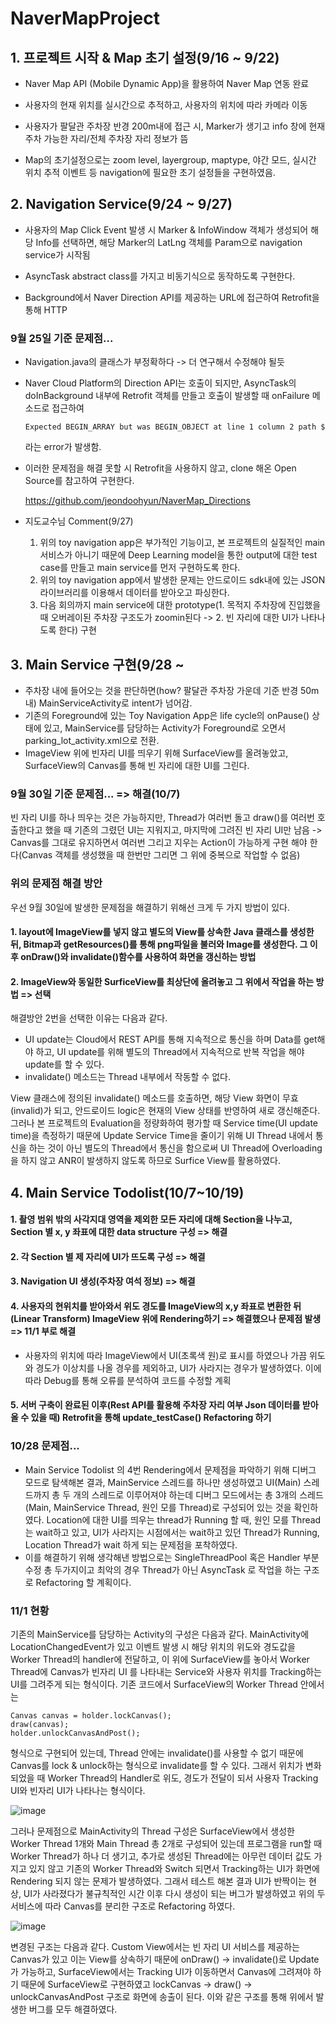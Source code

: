 # NaverMapProject

## 1. 프로젝트 시작 & Map 초기 설정(9/16 ~ 9/22)
- Naver Map API (Mobile Dynamic App)을 활용하여 Naver Map 연동 완료

- 사용자의 현재 위치를 실시간으로 추적하고, 사용자의 위치에 따라 카메라 이동

- 사용자가 팔달관 주차장 반경 200m내에 접근 시, Marker가 생기고 info 창에 현재 주차 가능한 자리/전체 주차장 자리 정보가 뜸

- Map의 초기설정으로는 zoom level, layergroup, maptype, 야간 모드, 실시간 위치 추적 이벤트 등 navigation에 필요한 초기 설정들을 구현하였음.



## 2. Navigation Service(9/24 ~ 9/27)
- 사용자의 Map Click Event 발생 시 Marker & InfoWindow 객체가 생성되어 해당 Info를 선택하면, 해당 Marker의 LatLng 객체를 Param으로 
navigation service가 시작됨

- AsyncTask abstract class를 가지고 비동기식으로 동작하도록 구현한다. 
 
- Background에서 Naver Direction API를 제공하는 URL에 접근하여 Retrofit을 통해 HTTP 

### 9월 25일 기준 문제점...
- Navigation.java의 클래스가 부정확하다 -> 더 연구해서 수정해야 될듯
- Naver Cloud Platform의 Direction API는 호출이 되지만, AsyncTask의 doInBackground 내부에 Retrofit 객체를 만들고 호출이 발생할 때 onFailure 메소드로 접근하여 
  
      Expected BEGIN_ARRAY but was BEGIN_OBJECT at line 1 column 2 path $ 
  
  라는 error가 발생함.
  
- 이러한 문제점을 해결 못할 시 Retrofit을 사용하지 않고, clone 해온 Open Source를 참고하여 구현한다.

    https://github.com/jeondoohyun/NaverMap_Directions
    
- 지도교수님 Comment(9/27) 
    1. 위의 toy navigation app은 부가적인 기능이고, 본 프로젝트의 실질적인 main 서비스가 아니기 때문에 Deep Learning model을 통한 output에 대한 test case를 만들고 main service를 먼저 구현하도록 한다.
    2. 위의 toy navigation app에서 발생한 문제는 안드로이드 sdk내에 있는 JSON 라이브러리를 이용해서 데이터를 받아오고 파싱한다.
    3. 다음 회의까지 main service에 대한 prototype(1. 목적지 주차장에 진입했을 때 오버레이된 주차장 구조도가 zoomin된다 -> 2. 빈 자리에 대한 UI가 나타나도록 한다) 구현    
    
    
    
## 3. Main Service 구현(9/28 ~
- 주차장 내에 들어오는 것을 판단하면(how? 팔달관 주차장 가운데 기준 반경 50m 내) MainServiceActivity로 intent가 넘어감.
- 기존의 Foreground에 있는 Toy Navigation App은 life cycle의 onPause() 상태에 있고, MainService를 담당하는 Activity가 Foreground로 오면서 parking_lot_activity.xml으로 전환.
- ImageView 위에 빈자리 UI를 띄우기 위해 SurfaceView를 올려놓았고, SurfaceView의 Canvas를 통해 빈 자리에 대한 UI를 그린다.

### 9월 30일 기준 문제점...     => 해결(10/7)
빈 자리 UI를 하나 띄우는 것은 가능하지만, Thread가 여러번 돌고 draw()를 여러번 호출한다고 했을 때 기존의 그렸던 UI는 지워지고, 마지막에 그려진 빈 자리 UI만 남음
-> Canvas를 그대로 유지하면서 여러번 그리고 지우는 Action이 가능하게 구현 해야 한다(Canvas 객체를 생성했을 때 한번만 그리면 그 위에 중복으로 작업할 수 없음)

### 위의 문제점 해결 방안 
우선 9월 30일에 발생한 문제점을 해결하기 위해선 크게 두 가지 방법이 있다.

#### 1. layout에 ImageView를 넣지 않고 별도의 View를 상속한 Java 클래스를 생성한 뒤, Bitmap과 getResources()를 통해 png파일을 불러와 Image를 생성한다. 그 이후 onDraw()와 invalidate()함수를 사용하여 화면을 갱신하는 방법

#### 2. ImageView와 동일한 SurficeView를 최상단에 올려놓고 그 위에서 작업을 하는 방법 => 선택

해결방안 2번을 선택한 이유는 다음과 같다.
- UI update는 Cloud에서 REST API를 통해 지속적으로 통신을 하며 Data를 get해야 하고, UI update를 위해 별도의 Thread에서 지속적으로 반복 작업을 해야 update를 할 수 있다.
- invalidate() 메소드는 Thread 내부에서 작동할 수 없다.

View 클래스에 정의된 invalidate() 메소드를 호출하면, 해당 View 화면이 무효(invalid)가 되고, 안드로이드 logic은 현재의 View 상태를 반영하여 새로 갱신해준다. 
그러나 본 프로젝트의 Evaluation을 정량화하여 평가할 때 Service time(UI update time)을 측정하기 때문에 Update Service Time을 줄이기 위해 UI Thread 내에서 통신을 하는 것이 아닌 별도의 Thread에서 통신을 함으로써 UI Thread에 Overloading을 하지 않고 ANR이 발생하지 않도록 하므로 Surfice View를 활용하였다. 



## 4. Main Service Todolist(10/7~10/19)
#### 1. 촬영 범위 밖의 사각지대 영역을 제외한 모든 자리에 대해 Section을 나누고, Section 별 x, y 좌표에 대한 data structure 구성 => 해결

#### 2. 각 Section 별 제 자리에 UI가 뜨도록 구성 => 해결

#### 3. Navigation UI 생성(주차장 여석 정보) => 해결

#### 4. 사용자의 현위치를 받아와서 위도 경도를 ImageView의 x,y 좌표로 변환한 뒤(Linear Transform) ImageView 위에 Rendering하기 => 해결했으나 문제점 발생 => 11/1 부로 해결
- 사용자의 위치에 따라 ImageView에서 UI(초록색 원)로 표시를 하였으나 가끔 위도와 경도가 이상치를 나올 경우를 제외하고, UI가 사라지는 경우가 발생하였다. 이에 따라 Debug를 통해 오류를 분석하여 코드를 수정할 계획 

#### 5. 서버 구축이 완료된 이후(Rest API를 활용해 주차장 자리 여부 Json 데이터를 받아올 수 있을 때) Retrofit을 통해 update_testCase() Refactoring 하기


### 10/28 문제점...
- Main Service Todolist 의 4번 Rendering에서 문제점을 파악하기 위해 디버그 모드로 탐색해본 결과, MainService 스레드를 하나만 생성하였고 UI(Main) 스레드까지 총 두 개의 스레드로 이루어져야 하는데 디버그 모드에서는 총 3개의 스레드(Main, MainService Thread, 원인 모를 Thread)로 구성되어 있는 것을 확인하였다. Location에 대한 UI를 띄우는 thread가 Running 할 때, 원인 모를 Thread는 wait하고 있고, UI가 사라지는 시점에서는 wait하고 있던 Thread가 Running, Location Thread가 wait 하게 되는 문제점을 포착하였다. 
- 이를 해결하기 위해 생각해낸 방법으로는 SingleThreadPool 혹은 Handler 부분 수정 총 두가지이고 최악의 경우 Thread가 아닌 AsyncTask 로 작업을 하는 구조로 Refactoring 할 계획이다.


### 11/1 현황
기존의 MainService를 담당하는 Activity의 구성은 다음과 같다. MainActivity에 LocationChangedEvent가 있고 이벤트 발생 시 해당 위치의 위도와 경도값을 Worker Thread의 handler에 전달하고, 이 위에 SurfaceView를 놓아서 Worker Thread에 Canvas가 빈자리 UI 를 나타내는 Service와 사용자 위치를 Tracking하는 UI를 그려주게 되는 형식이다. 기존 코드에서 SurfaceView의 Worker Thread 안에서는 

    Canvas canvas = holder.lockCanvas();
    draw(canvas);
    holder.unlockCanvasAndPost();
    
형식으로 구현되어 있는데, Thread 안에는 invalidate()를 사용할 수 없기 때문에 Canvas를 lock & unlock하는 형식으로 invalidate를 할 수 있다. 그래서 위치가 변화되었을 때 Worker Thread의 Handler로 위도, 경도가 전달이 되서 사용자 Tracking UI와 빈자리 UI가 나타나는 형식이다. 



![image](https://user-images.githubusercontent.com/77181865/139779240-562ab4ea-9ae8-4c6e-9e91-eb8fc40e152d.png)



그러나 문제점으로 MainActivity의 Thread 구성은 SurfaceView에서 생성한 Worker Thread 1개와 Main Thread 총 2개로 구성되어 있는데 프로그램을 run할 때 Worker Thread가 하나 더 생기고, 추가로 생성된 Thread에는 아무런 데이터 값도 가지고 있지 않고 기존의 Worker Thread와 Switch 되면서 Tracking하는 UI가 화면에 Rendering 되지 않는 문제가 발생하였다. 그래서 테스트 해본 결과 UI가 반짝이는 현상, UI가 사라졌다가 불규칙적인 시간 이후 다시 생성이 되는 버그가 발생하였고 위의 두 서비스에 따라 Canvas를 분리한 구조로 Refactoring 하였다.



![image](https://user-images.githubusercontent.com/77181865/139795125-0c76b2cf-7d9a-40ba-bce6-3e2ddc978816.png)



변경된 구조는 다음과 같다. Custom View에서는 빈 자리 UI 서비스를 제공하는 Canvas가 있고 이는 View를 상속하기 때문에 onDraw() -> invalidate()로 Update가 가능하고, 
SurfaceView에서는 Tracking UI가 이동하면서 Canvas에 그려져야 하기 때문에 SurfaceView로 구현하였고 lockCanvas -> draw() -> unlockCanvasAndPost 구조로 화면에 송출이 된다. 
이와 같은 구조를 통해 위에서 발생한 버그를 모두 해결하였다. 
